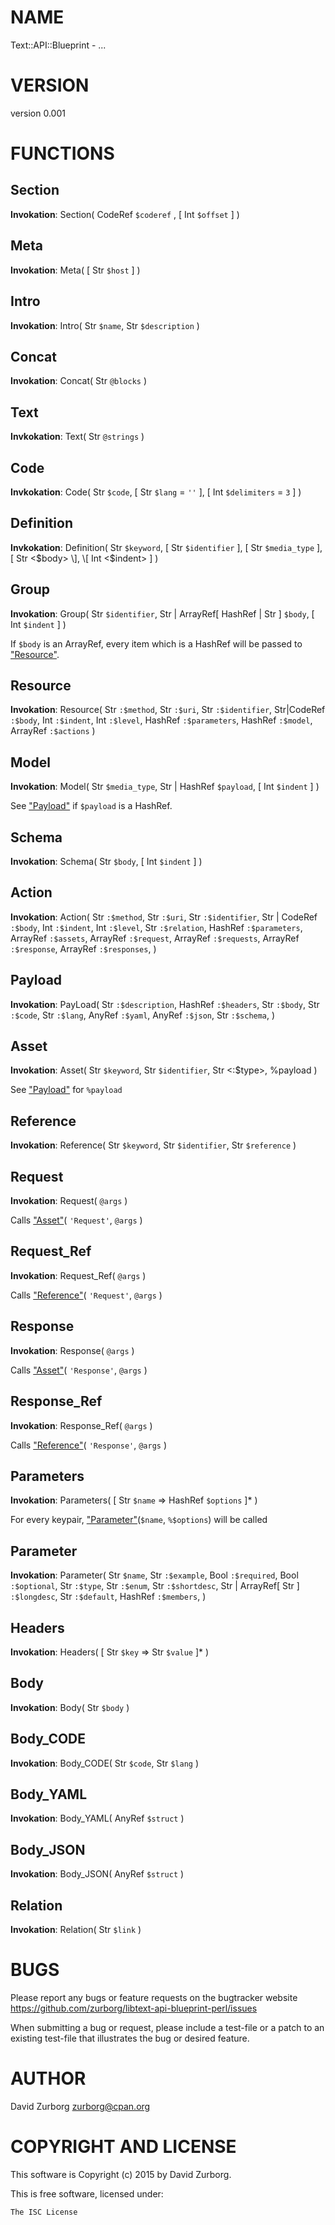 # NAME

Text::API::Blueprint - ...

# VERSION

version 0.001

# FUNCTIONS

## Section

**Invokation**: Section( CodeRef `$coderef` , \[ Int `$offset` \] )

## Meta

**Invokation**: Meta( \[ Str `$host` \] )

## Intro

**Invokation**: Intro( Str `$name`, Str `$description` )

## Concat

**Invokation**: Concat( Str `@blocks` )

## Text

**Invkokation**: Text( Str `@strings` )

## Code

**Invkokation**: Code( Str `$code`, \[ Str `$lang` = `''` \], \[ Int `$delimiters` = `3` \] )

## Definition

**Invkokation**: Definition( Str `$keyword`, \[ Str `$identifier` \], \[ Str `$media_type` \], \[ Str <$body> \], \[ Int <$indent> \] )

## Group

**Invokation**: Group( Str `$identifier`, Str | ArrayRef\[ HashRef | Str \] `$body`, \[ Int `$indent` \] )

If `$body` is an ArrayRef, every item which is a HashRef will be passed to ["Resource"](#resource). 

## Resource

**Invokation**: Resource(
    Str `:$method`,
    Str `:$uri`,
    Str `:$identifier`,
    Str|CodeRef `:$body`,
    Int `:$indent`,
    Int `:$level`,
    HashRef `:$parameters`,
    HashRef `:$model`,
    ArrayRef `:$actions`
)

## Model

**Invokation**: Model( Str `$media_type`, Str | HashRef `$payload`, \[ Int `$indent` \] )

See ["Payload"](#payload) if `$payload` is a HashRef.

## Schema

**Invokation**: Schema( Str `$body`, \[ Int `$indent` \] )

## Action

**Invokation**: Action(
    Str `:$method`,
    Str `:$uri`,
    Str `:$identifier`,
    Str | CodeRef `:$body`,
    Int `:$indent`,
    Int `:$level`,
    Str `:$relation`,
    HashRef `:$parameters`,
    ArrayRef `:$assets`,
    ArrayRef `:$request`,
    ArrayRef `:$requests`,
    ArrayRef `:$response`,
    ArrayRef `:$responses`,
)

## Payload

**Invokation**: PayLoad(
    Str `:$description`,
    HashRef `:$headers`,
    Str `:$body`,
    Str `:$code`,
    Str `:$lang`,
    AnyRef `:$yaml`,
    AnyRef `:$json`,
    Str `:$schema`,
)

## Asset

**Invokation**: Asset( Str `$keyword`, Str `$identifier`, Str <:$type>, %payload )

See ["Payload"](#payload) for `%payload`

## Reference

**Invokation**: Reference( Str `$keyword`, Str `$identifier`, Str `$reference` )

## Request

**Invokation**: Request( `@args` )

Calls ["Asset"](#asset)( `'Request'`, `@args` )

## Request\_Ref

**Invokation**: Request\_Ref( `@args` )

Calls ["Reference"](#reference)( `'Request'`, `@args` )

## Response

**Invokation**: Response( `@args` )

Calls ["Asset"](#asset)( `'Response'`, `@args` )

## Response\_Ref

**Invokation**: Response\_Ref( `@args` )

Calls ["Reference"](#reference)( `'Response'`, `@args` )

## Parameters

**Invokation**: Parameters( \[ Str `$name` => HashRef `$options` \]\* )

For every keypair, ["Parameter"](#parameter)(`$name`, `%$options`) will be called

## Parameter

**Invokation**: Parameter(
    Str `$name`,
    Str `:$example`,
    Bool `:$required`,
    Bool `:$optional`,
    Str `:$type`,
    Str `:$enum`,
    Str `:$shortdesc`,
    Str | ArrayRef\[ Str \] `:$longdesc`,
    Str `:$default`,
    HashRef `:$members`,
)

## Headers

**Invokation**: Headers( \[ Str `$key` => Str `$value` \]\* )

## Body

**Invokation**: Body( Str `$body` )

## Body\_CODE

**Invokation**: Body\_CODE( Str `$code`, Str `$lang` )

## Body\_YAML

**Invokation**: Body\_YAML( AnyRef `$struct` )

## Body\_JSON

**Invokation**: Body\_JSON( AnyRef `$struct` )

## Relation

**Invokation**: Relation( Str `$link` )

# BUGS

Please report any bugs or feature requests on the bugtracker website
https://github.com/zurborg/libtext-api-blueprint-perl/issues

When submitting a bug or request, please include a test-file or a
patch to an existing test-file that illustrates the bug or desired
feature.

# AUTHOR

David Zurborg <zurborg@cpan.org>

# COPYRIGHT AND LICENSE

This software is Copyright (c) 2015 by David Zurborg.

This is free software, licensed under:

    The ISC License

